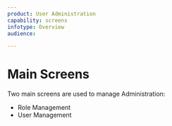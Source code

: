 ```yaml
---
product: User Administration
capability: screens
infotype: Overview
audience:

---
```


# Main Screens

Two main screens are used to manage Administration:

* Role Management
* User Management